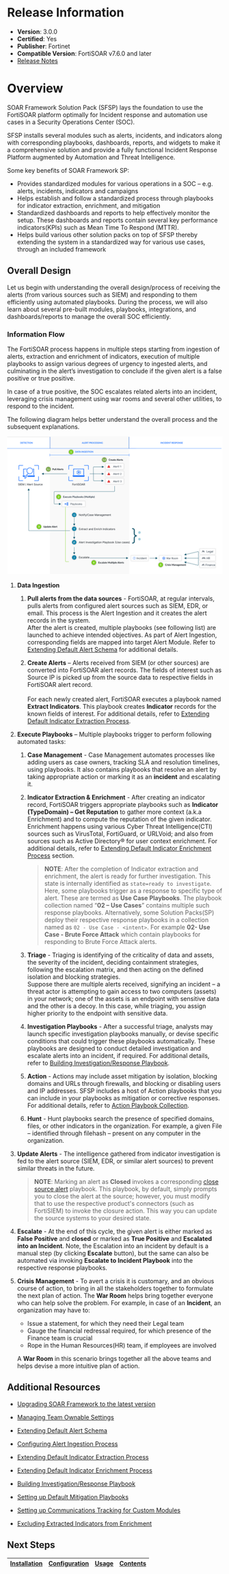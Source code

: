 # Release Information

- **Version**:  3.0.0
- **Certified**: Yes 
- **Publisher**: Fortinet 
- **Compatible Version**: FortiSOAR v7.6.0 and later
- [Release Notes](./release_notes.md)

# Overview 

SOAR Framework Solution Pack (SFSP) lays the foundation to use the FortiSOAR platform optimally for Incident response and automation use cases in a Security Operations Center (SOC).  

SFSP installs several modules such as alerts, incidents, and indicators along with corresponding playbooks, dashboards, reports, and widgets to make it a comprehensive solution and provide a fully functional Incident Response Platform augmented by Automation and Threat Intelligence. 

Some key benefits of SOAR Framework SP: 

- Provides standardized modules for various operations in a SOC – e.g. alerts, incidents, indicators and campaigns
- Helps establish and follow a standardized process through playbooks for indicator extraction, enrichment, and mitigation
- Standardized dashboards and reports to help effectively monitor the setup. These dashboards and reports contain several key performance indicators(KPIs) such as Mean Time To Respond (MTTR).
- Helps build various other solution packs on top of SFSP thereby extending the system in a standardized way for various use cases, through an included framework

## Overall Design 

Let us begin with understanding the overall design/process of receiving the alerts (from various sources such as SIEM) and responding to them efficiently using automated playbooks. During the process, we will also learn about several pre-built modules, playbooks, integrations, and dashboards/reports to manage the overall SOC efficiently.  

### Information Flow

The FortiSOAR process happens in multiple steps starting from ingestion of alerts, extraction and enrichment of indicators, execution of multiple playbooks to assign various degrees of urgency to ingested alerts, and culminating in the alert’s investigation to conclude if the given alert is a false positive or true positive. 

In case of a true positive, the SOC escalates related alerts into an incident, leveraging crisis management using war rooms and several other utilities, to respond to the incident. 

The following diagram helps better understand the overall process and the subsequent explanations.

![](./docs/res/FortiSOAR-flow.svg)

1. **Data Ingestion**
    1. **Pull alerts from the data sources** - FortiSOAR, at regular intervals, pulls alerts from configured alert sources such as SIEM, EDR, or email. This process is the Alert Ingestion and it creates the alert records in the system.     
    After the alert is created, multiple playbooks (see following list) are launched to achieve intended objectives. As part of Alert Ingestion, corresponding fields are mapped into target Alert Module. Refer to [Extending Default Alert Schema](./docs/extending-default-alert-schema.md) for additional details. 

    2. **Create Alerts** – Alerts received from SIEM (or other sources) are converted into FortiSOAR alert records. The fields of interest such as Source IP is picked up from the source data to respective fields in FortiSOAR alert record.<br/><br/>For each newly created alert, FortiSOAR executes a playbook named **Extract Indicators**. This playbook creates **Indicator** records for the known fields of interest. For additional details, refer to [Extending Default Indicator Extraction Process](./docs/extending-default-indicator-extraction-process.md).

3. **Execute Playbooks** – Multiple playbooks trigger to perform following automated tasks:
    1. **Case Management** - Case Management automates processes like adding users as case owners, tracking SLA and resolution timelines, using playbooks. It also contains playbooks that resolve an alert by taking appropriate action or marking it as an **incident** and escalating it.
    2. **Indicator Extraction & Enrichment** - After creating an indicator record, FortiSOAR triggers appropriate playbooks such as **Indicator (TypeDomain) – Get Reputation** to gather more context (a.k.a Enrichment) and to compute the reputation of the given indicator.   
    Enrichment happens using various Cyber Threat Intelligence(CTI) sources such as VirusTotal, FortiGuard, or URLVoid; and also from sources such as Active Directory® for user context enrichment. For additional details, refer to [Extending Default Indicator Enrichment Process](./docs/extending-default-indicator-enrichment-process.md) section.
        >**NOTE**: After the completion of Indicator extraction and enrichment, the alert is ready for further investigation. This state is internally identified as `state=ready to investigate`. Here, some playbooks trigger as a response to specific type of alert. These are termed as **Use Case Playbooks**. The playbook collection named “**02 – Use Cases**” contains multiple such response playbooks. Alternatively, some Solution Packs(SP) deploy their respective response playbooks in a collection named as `02 - Use Case - <intent>`. For example **02- Use Case - Brute Force Attack** which contain playbooks for responding to Brute Force Attack alerts.

    3. **Triage** - Triaging is identifying of the criticality of data and assets, the severity of the incident, deciding containment strategies, following the escalation matrix, and then acting on the defined isolation and blocking strategies.     
    Suppose there are multiple alerts received, signifying an incident &ndash; a threat actor is attempting to gain access to two computers (assets) in your network; one of the assets is an endpoint with sensitive data and the other is a decoy. In this case, while triaging, you assign higher priority to the endpoint with sensitive data.

    4. **Investigation Playbooks** - After a successful triage, analysts may launch specific investigation playbooks manually, or devise specific conditions that could trigger these playbooks automatically. These playbooks are designed to conduct detailed investigation and escalate alerts into an incident, if required. For additional details, refer to [Building Investigation/Response Playbook](./docs/building-investigation-response-playbook.md).

    5. **Action** - Actions may include asset mitigation by isolation, blocking domains and URLs through firewalls, and blocking or disabling users and IP addresses. SFSP includes a host of Action playbooks that you can include in your playbooks as mitigation or corrective responses. For additional details, refer to [Action Playbook Collection](./docs/contents.md#actions-playbook-collection).

    6. **Hunt** - Hunt playbooks search the presence of specified domains, files, or other indicators in the organization. For example, a given File &ndash; identified through filehash &ndash; present on any computer in the organization.

4. **Update Alerts** - The intelligence gathered from indicator investigation is fed to the alert source (SIEM, EDR, or similar alert sources) to prevent similar threats in the future.<br/>
    >**NOTE**: Marking an alert as **Closed** invokes a corresponding [close source alert](./docs/contents.md#06-irp-case-management) playbook. This playbook, by default, simply prompts you to close the alert at the source; however, you must modify that to use the respective product's connectors (such as FortiSIEM) to invoke the closure action. This way you can update the source systems to your desired state.

5. **Escalate** - At the end of this cycle, the given alert is either marked as **False Positive** and **closed** or marked as **True Positive** and **Escalated into an Incident**. Note, the Escalation into an incident by default is a manual step (by clicking **Escalate** button), but the same can also be automated via invoking **Escalate to Incident Playbook** into the respective response playbooks.

6. **Crisis Management** - To avert a crisis it is customary, and an obvious course of action, to bring in all the stakeholders together to formulate the next plan of action. The **War Room** helps bring together everyone who can help solve the problem. For example, in case of an **Incident**, an organization may have to:
    - Issue a statement, for which they need their Legal team
    - Gauge the financial redressal required, for which presence of the Finance team is crucial
    - Rope in the Human Resources(HR) team, if employees are involved   

    A **War Room** in this scenario brings together all the above teams and helps devise a more intuitive plan of action.

<!-- - **Incident Response** - These playbooks help plan a response to an incident such as a malware attack. -->

## Additional Resources 

- [Upgrading SOAR Framework to the latest version](./docs/upgrading-sfsp-to-latest.md)

- [Managing Team Ownable Settings](./docs/managing-team-ownable-settings.md)

- [Extending Default Alert Schema](./docs/extending-default-alert-schema.md)

- [Configuring Alert Ingestion Process](./docs/configuring-alert-ingestion-process.md)

- [Extending Default Indicator Extraction Process](./docs/extending-default-indicator-extraction-process.md)

- [Extending Default Indicator Enrichment Process](./docs/extending-default-indicator-enrichment-process.md)

- [Building Investigation/Response Playbook](./docs/building-investigation-response-playbook.md)

- [Setting up Default Mitigation Playbooks](./docs/setting-up-default-mitigation-playbook.md)

- [Setting up Communications Tracking for Custom Modules](./docs/setting-up-comms-module.md)

- [Excluding Extracted Indicators from Enrichment](./docs/extending-default-indicator-extraction-process.md#excluding-extracted-indicators-from-enrichment)

## Next Steps

| [Installation](./docs/setup.md#installation) | [Configuration](./docs/setup.md#configuration) | [Usage](./docs/usage.md) | [Contents](./docs/contents.md) |
|----------------------------------------------|------------------------------------------------|--------------------------|--------------------------------|
